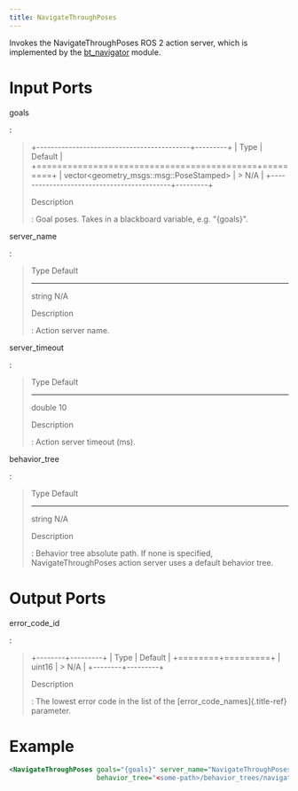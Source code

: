 ```yaml
---
title: NavigateThroughPoses
---
```


Invokes the NavigateThroughPoses ROS 2 action server, which is implemented by the [bt_navigator](https://github.com/ros-planning/navigation2/tree/main/nav2_bt_navigator) module.

# Input Ports

goals

:   

> +-------------------------------------------+---------+
> | Type                                      | Default |
> +===========================================+=========+
> | vector\<geometry_msgs::msg::PoseStamped\> | > N/A   |
> +-------------------------------------------+---------+
>
> Description
>
> :   Goal poses. Takes in a blackboard variable, e.g. \"{goals}\".

server_name

:   

>   Type     Default
>   -------- ---------
>   string   N/A
>
> Description
>
> :   Action server name.

server_timeout

:   

>   Type     Default
>   -------- ---------
>   double   10
>
> Description
>
> :   Action server timeout (ms).

behavior_tree

:   

>   Type     Default
>   -------- ---------
>   string   N/A
>
> Description
>
> :   Behavior tree absolute path. If none is specified, NavigateThroughPoses action server uses a default behavior tree.

# Output Ports

error_code_id

:   

> +--------+---------+
> | Type   | Default |
> +========+=========+
> | uint16 | > N/A   |
> +--------+---------+
>
> Description
>
> :   The lowest error code in the list of the [error_code_names]{.title-ref} parameter.

# Example

``` xml
<NavigateThroughPoses goals="{goals}" server_name="NavigateThroughPoses" server_timeout="10" error_code_id="{navigate_through_poses_error_code}"
                      behavior_tree="<some-path>/behavior_trees/navigate_through_poses_w_replanning_and_recovery.xml"/>
```
